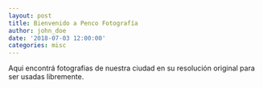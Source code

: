 ```yaml
---
layout: post
title: Bienvenido a Penco Fotografía
author: john_doe
date: '2018-07-03 12:00:00'
categories: misc
---
```

Aqui encontrá fotografias de nuestra ciudad en su resolución original para ser usadas libremente.
